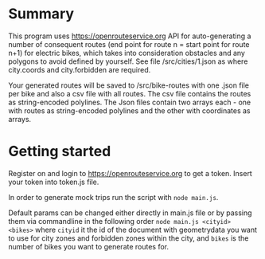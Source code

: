 # Summary

This program uses https://openrouteservice.org API for auto-generating a number of consequent routes (end point for route n = start point for route n+1) for electric bikes, which takes into consideration obstacles and any polygons to avoid defined by yourself. See file /src/cities/1.json as where city.coords and city.forbidden are required.

Your generated routes will be saved to /src/bike-routes with one .json file per bike and also a csv file with all routes. The csv file contains the routes as string-encoded polylines. The Json files contain two arrays each - one with routes as string-encoded polylines and the other with coordinates as arrays.

# Getting started

Register on and login to https://openrouteservice.org to get a token. Insert your token into token.js file.

In order to generate mock trips run the script with ```node main.js```.

Default params can be changed either directly in main.js file or by passing them via commandline in the following order ```node main.js <cityid> <bikes>```
where ```cityid``` it the id of the document with geometrydata you want to use for city zones and forbidden zones within the city, and  ```bikes``` is the number of bikes you want to generate routes for. 

